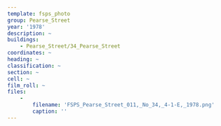 ```yaml
---
template: fsps_photo
group: Pearse_Street
year: '1978'
description: ~
buildings:
    - Pearse_Street/34_Pearse_Street
coordinates: ~
heading: ~
classification: ~
section: ~
cell: ~
film_roll: ~
files:
    -
        filename: 'FSPS_Pearse_Street_011,_No_34,_4-1-E,_1978.png'
        caption: ''
---
```

